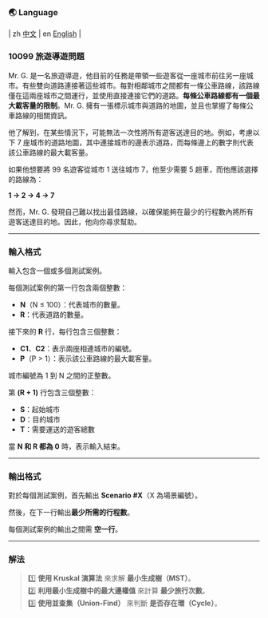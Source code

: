 ### 🌏 **Language**
| zh [中文](md10099_zh.md) | en [English](md10099_en.md) |


<aside>

### **10099 旅遊導遊問題**

Mr. G. 是一名旅遊導遊，他目前的任務是帶領一些遊客從一座城市前往另一座城市。有些雙向道路連接著這些城市。每對相鄰城市之間都有一條公車路線，該路線僅在這兩座城市之間運行，並使用直接連接它們的道路。**每條公車路線都有一個最大載客量的限制**。Mr. G. 擁有一張標示城市與道路的地圖，並且也掌握了每條公車路線的相關資訊。

他了解到，在某些情況下，可能無法一次性將所有遊客送達目的地。例如，考慮以下 7 座城市的道路地圖，其中連接城市的邊表示道路，而每條邊上的數字則代表該公車路線的最大載客量。

如果他想要將 99 名遊客從城市 1 送往城市 7，他至少需要 5 趟車，而他應該選擇的路線為：

**1 → 2 → 4 → 7**

然而，Mr. G. 發現自己難以找出最佳路線，以確保能夠在最少的行程數內將所有遊客送達目的地。因此，他向你尋求幫助。

---

### **輸入格式**

輸入包含一個或多個測試案例。

每個測試案例的第一行包含兩個整數：

- **N**（N ≤ 100）：代表城市的數量。
- **R**：代表道路的數量。

接下來的 **R** 行，每行包含三個整數：

- **C1**、**C2**：表示兩座相連城市的編號。
- **P**（P > 1）：表示該公車路線的最大載客量。

城市編號為 1 到 N 之間的正整數。

第 **(R + 1)** 行包含三個整數：

- **S**：起始城市
- **D**：目的城市
- **T**：需要運送的遊客總數

當 **N 和 R 都為 0** 時，表示輸入結束。

---

### **輸出格式**

對於每個測試案例，首先輸出 **Scenario #X**（X 為場景編號）。

然後，在下一行輸出**最少所需的行程數**。

每個測試案例的輸出之間需 **空一行**。

---

</aside>

### 解法
> 1️⃣ **使用 Kruskal 演算法** 來求解 **最小生成樹（MST）**。  
> 2️⃣ **利用最小生成樹中的最大邊權值** 來計算 **最少旅行次數**。  
> 3️⃣ **使用並查集（Union-Find）** 來判斷 **是否存在環（Cycle）**。  

